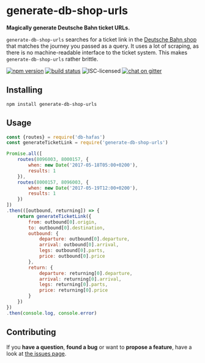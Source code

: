 # generate-db-shop-urls

**Magically generate Deutsche Bahn ticket URLs.**

`generate-db-shop-urls` searches for a ticket link in the [Deutsche Bahn shop](https://www.bahn.de/) that matches the journey you passed as a query. It uses a lot of scraping, as there is no machine-readable interface to the ticket system. This makes `generate-db-shop-urls` rather brittle.

[![npm version](https://img.shields.io/npm/v/generate-db-shop-urls.svg)](https://www.npmjs.com/package/generate-db-shop-urls)
[![build status](https://img.shields.io/travis/derhuerst/generate-db-shop-urls.svg)](https://travis-ci.org/derhuerst/generate-db-shop-urls)
![ISC-licensed](https://img.shields.io/github/license/derhuerst/generate-db-shop-urls.svg)
[![chat on gitter](https://badges.gitter.im/derhuerst.svg)](https://gitter.im/derhuerst)


## Installing

```shell
npm install generate-db-shop-urls
```


## Usage

```js
const {routes} = require('db-hafas')
const generateTicketLink = require('generate-db-shop-urls')

Promise.all([
	routes(8096003, 8000157, {
		when: new Date('2017-05-18T05:00+0200'),
		results: 1
	}),
	routes(8000157, 8096003, {
		when: new Date('2017-05-19T12:00+0200'),
		results: 1
	})
])
.then(([outbound, returning]) => {
	return generateTicketLink({
		from: outbound[0].origin,
		to: outbound[0].destination,
		outbound: {
			departure: outbound[0].departure,
			arrival: outbound[0].arrival,
			legs: outbound[0].parts,
			price: outbound[0].price
		},
		return: {
			departure: returning[0].departure,
			arrival: returning[0].arrival,
			legs: returning[0].parts,
			price: returning[0].price
		}
	})
})
.then(console.log, console.error)
```


## Contributing

If you **have a question**, **found a bug** or want to **propose a feature**, have a look at [the issues page](https://github.com/derhuerst/generate-db-shop-urls/issues).
